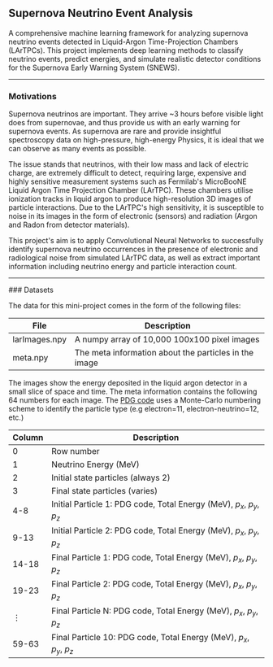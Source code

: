 ## Supernova Neutrino Event Analysis

A comprehensive machine learning framework for analyzing supernova neutrino events detected in Liquid-Argon Time-Projection Chambers (LArTPCs). This project implements deep learning methods to classify neutrino events, predict energies, and simulate realistic detector conditions for the Supernova Early Warning System (SNEWS).

---

### Motivations

Supernova neutrinos are important. They arrive ~3 hours before visible light does from supernovae, and thus provide us with an early warning for supernova events. As supernova are rare and provide insightful spectroscopy data on high-pressure, high-energy Physics, it is ideal that we can observe as many events as possible. 

The issue stands that neutrinos, with their low mass and lack of electric charge, are extremely difficult to detect, requiring large, expensive and highly sensitive measurement systems such as Fermilab's MicroBooNE Liquid Argon Time Projection Chamber (LArTPC). These chambers utilise ionization tracks in liquid argon to produce high-resolution 3D images of particle interactions. Due to the LArTPC's high sensitivity, it is susceptible to noise in its images in the form of electronic (sensors) and radiation (Argon and Radon from detector materials). 

This project's aim is to apply Convolutional Neural Networks to successfully identify supernova neutrino occurrences in the presence of electronic and radiological noise from simulated LArTPC data, as well as extract important information including neutrino energy and particle interaction count.

---

### Datasets

The data for this mini-project comes in the form of the following files:

| File | Description |
| ----------- | ----------- |
| larImages.npy | A numpy array of 10,000 100x100 pixel images |
| meta.npy | The meta information about the particles in the image |

The images show the energy deposited in the liquid argon detector in a small slice of space and time. The meta information contains the following 64 numbers for each image. The [PDG code](https://pdg.lbl.gov/2019/reviews/rpp2019-rev-monte-carlo-numbering.pdf) uses a Monte-Carlo numbering scheme to identify the particle type (e.g electron=11, electron-neutrino=12, etc.)

| Column | Description |
| ----------- | ----------- |
| 0 | Row number |
| 1 | Neutrino Energy (MeV) |
| 2 | Initial state particles (always 2) |
| 3 | Final state particles (varies) |
| 4-8 | Initial Particle 1: PDG code, Total Energy (MeV), $p_x$, $p_y$, $p_z$ | 
| 9-13 | Initial Particle 2: PDG code, Total Energy (MeV), $p_x$, $p_y$, $p_z$ |
| 14-18 | Final Particle 1: PDG code, Total Energy (MeV), $p_x$, $p_y$, $p_z$ | 
| 19-23 | Final Particle 2: PDG code, Total Energy (MeV), $p_x$, $p_y$, $p_z$ |
| $\vdots$ | Final Particle N: PDG code, Total Energy (MeV), $p_x$, $p_y$, $p_z$ |
| 59-63 | Final Particle 10: PDG code, Total Energy (MeV), $p_x$, $p_y$, $p_z$ |

